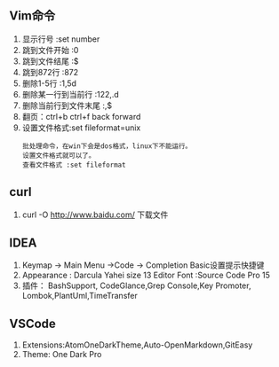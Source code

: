## Vim命令
1. 显示行号 :set number
1. 跳到文件开始 :0
1. 跳到文件结尾 :$
1. 跳到872行  :872
1. 删除1-5行 :1,5d 
1. 删除某一行到当前行  :122,.d
1. 删除当前行到文件末尾 :,$
1. 翻页：ctrl+b ctrl+f   back forward
1. 设置文件格式:set fileformat=unix
    ```
    批处理命令，在win下会是dos格式，linux下不能运行。
    设置文件格式就可以了。
    查看文件格式 :set fileformat
    ```

## curl
1. curl -O  http://www.baidu.com/   下载文件

## IDEA

1. Keymap -> Main Menu ->Code -> Completion  Basic设置提示快捷键
2. Appearance : Darcula  Yahei size 13    Editor Font :Source Code Pro 15
3. 插件： BashSupport,  CodeGlance,Grep Console,Key Promoter, Lombok,PlantUml,TimeTransfer

##  VSCode
1. Extensions:AtomOneDarkTheme,Auto-OpenMarkdown,GitEasy
2. Theme: One Dark Pro